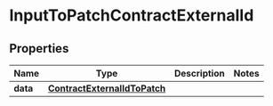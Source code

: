 

# InputToPatchContractExternalId


## Properties

| Name | Type | Description | Notes |
|------------ | ------------- | ------------- | -------------|
|**data** | [**ContractExternalIdToPatch**](ContractExternalIdToPatch.md) |  |  |



